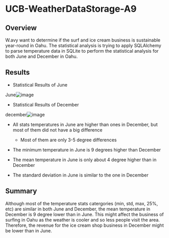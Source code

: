 # UCB-WeatherDataStorage-A9

## Overview 

W.avy want to determine if the surf and ice cream business is sustainable year-round in Oahu. The statistical analysis is trying to apply SQLAlchemy to parse temperature data in SQLite to perform the statistical analysis for both June and December in Oahu. 


## Results 

- Statistical Results of June 

June![image](https://user-images.githubusercontent.com/70616488/119294704-ed7c3580-bc09-11eb-8f86-1e3b8bfd4511.png)



- Statistical Results of December 

december![image](https://user-images.githubusercontent.com/70616488/119294713-f1a85300-bc09-11eb-9ae6-cb272179ccd4.png)


- All stats temperatures in June are higher than ones in December, but most of them did not have a big difference

  - Most of them are only 3-5 degree differences

- The minimum temperature in June is 9 degrees higher than December 

- The mean temperature in June is only about 4 degree higher than in December 

- The standard deviation in June is similar to the one in December 


## Summary

Although most of the temperature stats catergories (min, std, max, 25%, etc) are similar in both June and December, the mean temperature in December is 9 degree lower than in June. This might affect the business of surfing in Oahu as the weather is cooler and so less people visit the area. Therefore, the revenue for the ice cream shop business in December might be lower than in June. 
